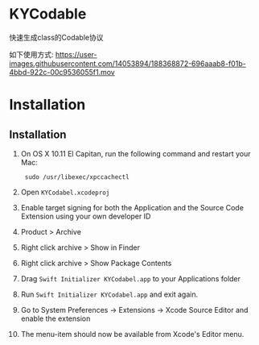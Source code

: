# KYCodable
快速生成class的Codable协议

如下使用方式:
https://user-images.githubusercontent.com/14053894/188368872-696aaab8-f01b-4bbd-922c-00c9536055f1.mov


# Installation
Installation
------------

1. On OS X 10.11 El Capitan, run the following command and restart your Mac:

        sudo /usr/libexec/xpccachectl

1. Open ``KYCodabel.xcodeproj``
1. Enable target signing for both the Application and the Source Code Extension using your own developer ID
1. Product > Archive
1. Right click archive > Show in Finder
1. Right click archive > Show Package Contents
1. Drag ``Swift Initializer KYCodabel.app`` to your Applications folder
1. Run ``Swift Initializer KYCodabel.app`` and exit again.
1. Go to System Preferences -> Extensions -> Xcode Source Editor and enable the extension
1. The menu-item should now be available from Xcode's Editor menu.
